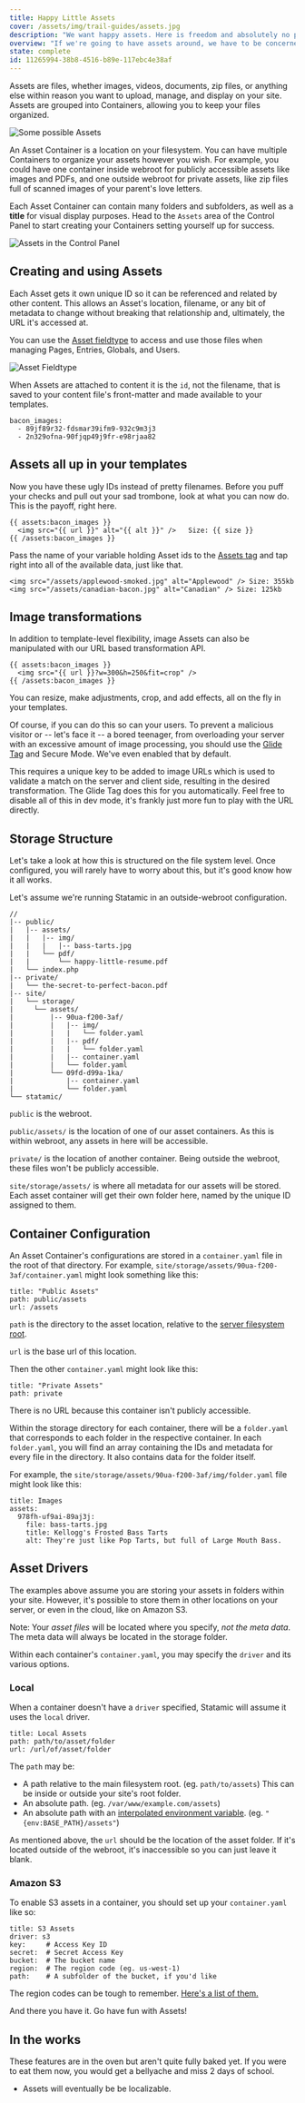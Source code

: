 ```yaml
---
title: Happy Little Assets
cover: /assets/img/trail-guides/assets.jpg
description: "We want happy assets. Here is freedom and absolutely no pressure, just like an angel's wing."
overview: "If we're going to have assets around, we have to be concerned about them and take care of them. This is a happy place. Let's make friends with our assets. Everyone needs a friend."
state: complete
id: 11265994-38b8-4516-b89e-117ebc4e38af
---
```

Assets are files, whether images, videos, documents, zip files, or anything else within reason you want to upload, manage, and display on your site. Assets are grouped into Containers, allowing you to keep your files organized.

![Some possible Assets](/assets/img/other/assets-filetypes.png)

An Asset Container is a location on your filesystem. You can have multiple Containers to organize your assets however you wish. For example, you could have one container inside webroot for publicly accessible assets like images and PDFs, and one outside webroot for private assets, like zip files full of scanned images of your parent's love letters.

Each Asset Container can contain many folders and subfolders, as well as a **title** for visual display purposes. Head to the `Assets` area of the Control Panel to start creating your Containers setting yourself up for success.

![Assets in the Control Panel](/assets/img/other/cp-assets.png)

## Creating and using Assets

Each Asset gets it own unique ID so it can be referenced and related by other content. This allows an Asset's location, filename, or any bit of metadata to change without breaking that relationship and, ultimately, the URL it's accessed at.

You can use the [Asset fieldtype][asset-fieldtype] to access and use those files when managing Pages, Entries, Globals, and Users.

![Asset Fieldtype](/assets/img/other/cp-asset-fieldtype.png)

When Assets are attached to content it is the `id`, not the filename, that is saved to your content file's front-matter and made available to your templates.

``` .language-yaml
bacon_images:
  - 89jf89r32-fdsmar39ifm9-932c9m3j3
  - 2n329ofna-90fjqp49j9fr-e98rjaa82
```

## Assets all up in your templates

Now you have these ugly IDs instead of pretty filenames. Before you puff your checks and pull out your sad trombone, look at what you can now do. This is the payoff, right here.


```
{{ assets:bacon_images }}
  <img src="{{ url }}" alt="{{ alt }}" />   Size: {{ size }}
{{ /assets:bacon_images }}
```

Pass the name of your variable holding Asset ids to the [Assets tag][assets-tag] and tap right into all of the available data, just like that.

``` .language-output
<img src="/assets/applewood-smoked.jpg" alt="Applewood" /> Size: 355kb
<img src="/assets/canadian-bacon.jpg" alt="Canadian" /> Size: 125kb
```

## Image transformations

In addition to template-level flexibility, image Assets can also be manipulated with our URL based transformation API.

```
{{ assets:bacon_images }}
  <img src="{{ url }}?w=300&h=250&fit=crop" />
{{ /assets:bacon_images }}
```

You can resize, make adjustments, crop, and add effects, all on the fly in your templates.

Of course, if you can do this so can your users. To prevent a malicious visitor or -- let's face it -- a bored teenager, from overloading your server with an excessive amount of image processing, you should use the [Glide Tag][glide-tag] and Secure Mode. We've even enabled that by default.

This requires a unique key to be added to image URLs which is used to validate a match on the server and client side, resulting in the desired transformation. The Glide Tag does this for you automatically. Feel free to disable all of this in dev mode, it's frankly just more fun to play with the URL directly.

## Storage Structure

Let's take a look at how this is structured on the file system level. Once configured, you will rarely have to worry about this, but it's good know how it all works.

Let's assume we're running Statamic in an outside-webroot configuration.

``` .language-files
//
|-- public/
|   |-- assets/
|   |   |-- img/
|   |   |   |-- bass-tarts.jpg
|   |   └── pdf/
|   |       └── happy-little-resume.pdf
|   └── index.php
|-- private/
|   └── the-secret-to-perfect-bacon.pdf
|-- site/
|   └── storage/
|     └── assets/
|         |-- 90ua-f200-3af/
|         |   |-- img/
|         |   |   └── folder.yaml
|         |   |-- pdf/
|         |   |   └── folder.yaml
|         |   |-- container.yaml
|         |   └── folder.yaml
|         └── 09fd-d99a-1ka/
|             |-- container.yaml
|             └── folder.yaml
└── statamic/
```

`public` is the webroot.

`public/assets/` is the location of one of our asset containers. As this is within webroot, any assets in here will be accessible.

`private/` is the location of another container. Being outside the webroot, these files won't be publicly accessible.

`site/storage/assets/` is where all metadata for our assets will be stored. Each asset container will get their own folder here, named by the unique ID assigned to them.

## Container Configuration

An Asset Container's configurations are stored in a `container.yaml` file in the root of that directory. For example, `site/storage/assets/90ua-f200-3af/container.yaml` might look something like this:

``` .language-yaml
title: "Public Assets"
path: public/assets
url: /assets
```

`path` is the directory to the asset location, relative to the [server filesystem root][filesystems].

`url` is the base url of this location.

Then the other `container.yaml` might look like this:

``` .language-yaml
title: "Private Assets"
path: private
```

There is no URL because this container isn't publicly accessible.

Within the storage directory for each container, there will be a `folder.yaml` that corresponds to each folder in the respective container. In each `folder.yaml`, you will find an array containing the IDs and metadata for every file in the directory. It also contains data for the folder itself.

For example, the `site/storage/assets/90ua-f200-3af/img/folder.yaml` file might look like this:

``` .language-yaml
title: Images
assets:
  978fh-uf9ai-89aj3j:
    file: bass-tarts.jpg
    title: Kellogg's Frosted Bass Tarts
    alt: They're just like Pop Tarts, but full of Large Mouth Bass.
```

## Asset Drivers

The examples above assume you are storing your assets in folders within your site. However, it's possible to store them
in other locations on your server, or even in the cloud, like on Amazon S3.

Note: Your _asset files_ will be located where you specify, _not the meta data_. The meta data will always be located
in the storage folder.

Within each container's `container.yaml`, you may specify the `driver` and its various options.

### Local
When a container doesn't have a `driver` specified, Statamic will assume it uses the `local` driver.

``` .language-yaml
title: Local Assets
path: path/to/asset/folder
url: /url/of/asset/folder
```

The `path` may be:

  - A path relative to the main filesystem root. (eg. `path/to/assets`) This can be inside or outside your site's root folder.
  - An absolute path. (eg. `/var/www/example.com/assets`)
  - An absolute path with an [interpolated environment variable](/docs/recipes/settings). (eg. `"{env‌:BASE_PATH}/assets"`)

As mentioned above, the `url` should be the location of the asset folder. If it's located outside of the webroot, it's
inaccessible so you can just leave it blank.

### Amazon S3
To enable S3 assets in a container, you should set up your `container.yaml` like so:

``` .language-yaml
title: S3 Assets
driver: s3
key:     # Access Key ID
secret:  # Secret Access Key
bucket:  # The bucket name
region:  # The region code (eg. us-west-1)
path:    # A subfolder of the bucket, if you'd like
```

The region codes can be tough to remember. [Here's a list of them.](http://docs.aws.amazon.com/general/latest/gr/rande.html#s3_region)

And there you have it. Go have fun with Assets!

## In the works

These features are in the oven but aren't quite fully baked yet. If you were to eat them now, you would get a bellyache and miss 2 days of school.

- Assets will eventually be be localizable.

[asset-fieldtype]: /docs/fieldtypes/asset
[assets-tag]: /docs/tags/assets
[glide-tag]: /docs/tags/glide
[filesystems]: /docs/recipes/filesystems
